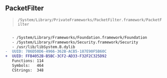 ## PacketFilter

> `/System/Library/PrivateFrameworks/PacketFilter.framework/PacketFilter`

```diff

   - /System/Library/Frameworks/Foundation.framework/Foundation
   - /System/Library/Frameworks/Security.framework/Security
   - /usr/lib/libSystem.B.dylib
-  UUID: 786D50D6-4966-362B-ACB5-187E90F5B60C
+  UUID: FFB4052B-B5BC-3CF2-AD33-F32F2C325D92
   Functions: 114
   Symbols:   464
   CStrings:  348

```
